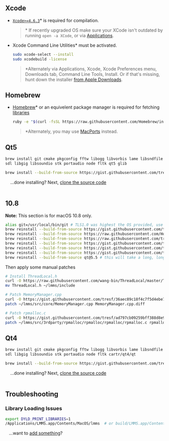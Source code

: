 ## Xcode

* [`Xcode>=4.6.3`](http://stackoverflow.com/a/10335943/3196753)* is required for compilation.
   > \* If recently upgraded OS make sure your XCode isn't outdated by running `open -a XCode`, or via [Applications](https://cloud.githubusercontent.com/assets/6345473/13099744/670d5dfa-d503-11e5-85c3-ad2c99e55c2d.png).

* Xcode Command Line Utilities* must be activated.
   ```bash
   sudo xcode-select --install
   sudo xcodebuild -license
   ```
   > \*Alternately via Applications, Xcode, Xcode Preferences menu, Downloads tab, Command Line Tools, Install.  Or if that's missing, hunt down the installer [from Apple Downloads](https://developer.apple.com/download/more/?=Command%20Line%20Tools%20%28OS%20X%20Mountain%20Lion%29).

## Homebrew
* [Homebrew](https://brew.sh/)* or an equivelent package manager is required for fetching [libraries](Compiling#libraries)
   ```bash
   ruby -e "$(curl -fsSL https://raw.githubusercontent.com/Homebrew/install/master/install)"
   ```
   > \*Alternately, you may use [MacPorts](https://macports.org/) instead.

## Qt5
   ```bash
   brew install git cmake pkgconfig fftw libogg libvorbis lame libsndfile libsamplerate jack \
   sdl libgig libsoundio stk portaudio node fltk qt5 glib

   brew install --build-from-source https://gist.githubusercontent.com/tresf/c9260c43270abd4ce66ff40359588435/raw/fluid-synth.rb
   ```

&nbsp;&nbsp;&nbsp;&nbsp;...done installing?  Next, [clone the source code](Compiling#clone-source-code)
<br><!-- End Section--><br>


## 10.8

**Note:** This section is for macOS 10.8 only. 
   ```bash
   alias git=/usr/local/bin/git # TLS1.0 was highest the OS provided, use brew version instead
   brew reinstall --build-from-source https://gist.githubusercontent.com/tresf/efa2cf88156c1f14c1b39c315f1f3ec0/raw/stk.rb
   brew reinstall --build-from-source https://raw.githubusercontent.com/Homebrew/homebrew-core/9e2b257db3d24c9e5bd7ce2248746688f7e3f6e9/Formula/cmake.rb
   brew reinstall --build-from-source https://raw.githubusercontent.com/tresf/homebrew-core/2f6bd4138f9af6b26b5bcb066f944c9491fb106d/Formula/node.rb
   brew reinstall --build-from-source https://gist.githubusercontent.com/tresf/c9260c43270abd4ce66ff40359588435/raw/650aa94f29e698b76991ed4db94cd9f0188cb7ef/fluid-synth.rb --ignore-dependencies --env=std
   brew reinstall --build-from-source https://gist.githubusercontent.com/tresf/43549a998aafef79433d82659abc1922/raw/281b0e295ad29e743bcf3fe2139193976759b809/libgig.rb
   brew reinstall --build-from-source https://gist.githubusercontent.com/tresf/9b87883886f691d0e6711f8c71d362a4/raw/7ac73754fdeab0ab7243b540c2ca66f272043871/stk.rb
   brew reinstall --build-from-source qt@5.5 # this will take a long, long time
   ```

Then apply some manual patches

   ```bash
   # Install ThreadLocal.h
   curl -O https://raw.githubusercontent.com/wang-bin/ThreadLocal/master/ThreadLocal.h
   mv ThreadLocal.h ~/lmms/include

   # Patch MemoryManager.cpp
   curl -O https://gist.githubusercontent.com/tresf/36aec89c18f4c7f5d4ebe7805db70d53/raw/51520dee2134b55692d499e753297a29923f1873/MemoryManager.cpp.diff
   patch ~/lmms/src/core/MemoryManager.cpp MemoryManager.cpp.diff

   # Patch rpmalloc.c
   curl -O https://gist.githubusercontent.com/tresf/ad797cb09259bff388d8e9beb939a080/raw/88182a0d174d706c006f6b7417c5e6a1c6882fe9/rpmalloc.c.diff
   patch ~/lmms/src/3rdparty/rpmalloc/rpmalloc/rpmalloc/rpmalloc.c rpmalloc.c.diff
   ```

## Qt4
   ```bash
   brew install git cmake pkgconfig fftw libogg libvorbis lame libsndfile libsamplerate jack \
   sdl libgig libsoundio stk portaudio node fltk cartr/qt4/qt

   brew install --build-from-source https://gist.githubusercontent.com/tresf/c9260c43270abd4ce66ff40359588435/raw/fluid-synth.rb
   ```

&nbsp;&nbsp;&nbsp;&nbsp;...done installing?  Next, [clone the source code](Compiling#clone-source-code)
<br><!-- End Section--><br>

## Troubleshooting

### Library Loading Issues
   ```bash
   export DYLD_PRINT_LIBRARIES=1
   /Applications/LMMS.app/Contents/MacOS/lmms  # or build/LMMS.app/Contents/MacOS/lmms
   ```

&nbsp;&nbsp;&nbsp;...want to [add something](/LMMS/lmms/wiki/Dependencies-MacOS/_edit)?

